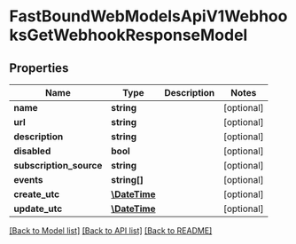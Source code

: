 # FastBoundWebModelsApiV1WebhooksGetWebhookResponseModel

## Properties
Name | Type | Description | Notes
------------ | ------------- | ------------- | -------------
**name** | **string** |  | [optional] 
**url** | **string** |  | [optional] 
**description** | **string** |  | [optional] 
**disabled** | **bool** |  | [optional] 
**subscription_source** | **string** |  | [optional] 
**events** | **string[]** |  | [optional] 
**create_utc** | [**\DateTime**](\DateTime.md) |  | [optional] 
**update_utc** | [**\DateTime**](\DateTime.md) |  | [optional] 

[[Back to Model list]](../../README.md#documentation-for-models) [[Back to API list]](../../README.md#documentation-for-api-endpoints) [[Back to README]](../../README.md)

